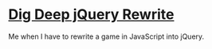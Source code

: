 # [Dig Deep jQuery Rewrite](ceoofwot.github.io/DigDeepjQuery.github.io/game.html)
Me when I have to rewrite a game in JavaScript into jQuery.